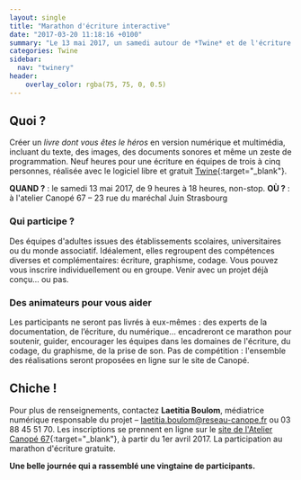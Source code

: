 ```yaml
---
layout: single
title: "Marathon d'écriture interactive"
date: "2017-03-20 11:18:16 +0100"
summary: "Le 13 mai 2017, un samedi autour de *Twine* et de l'écriture interactive à l'**Atelier Canopé** de Strasbourg."
categories: Twine
sidebar:
  nav: "twinery"
header:
    overlay_color: rgba(75, 75, 0, 0.5)
---
```


## Quoi ?
Créer un *livre dont vous êtes le héros* en version numérique et multimédia, incluant du texte, des images, des documents sonores et même un zeste de programmation. Neuf heures pour une écriture en équipes de trois à cinq personnes, réalisée avec le logiciel libre et gratuit [Twine](http://www.twinery.org){:target="_blank"}.

**QUAND ?** : le samedi 13 mai 2017, de 9 heures à 18 heures, non-stop.
**OÙ ?** : à l'atelier Canopé 67 – 23 rue du maréchal Juin Strasbourg

### Qui participe ?
Des équipes d'adultes issues des établissements scolaires, universitaires ou du monde associatif. Idéalement, elles regroupent des compétences diverses et complémentaires: écriture, graphisme, codage. Vous pouvez vous inscrire individuellement ou en groupe. Venir avec un projet déjà conçu... ou pas.

### Des animateurs pour vous aider
Les participants ne seront pas livrés à eux-mêmes : des experts de la documentation, de l’écriture, du numérique... encadreront ce marathon pour soutenir, guider, encourager les équipes dans les domaines de l'écriture, du codage, du graphisme, de la prise de son.
Pas de compétition : l'ensemble des réalisations seront proposées en ligne sur le site de Canopé.

## Chiche !
Pour plus de renseignements, contactez **Laetitia Boulom**, médiatrice numérique responsable du projet – laetitia.boulom@reseau-canope.fr ou 03 88 45 51 70.
Les inscriptions se prennent en ligne sur le [site de l'Atelier Canopé 67](http://www.crdp-strasbourg.fr/manifestations/marathon-decriture-interactive/){:target="_blank"}, à partir du 1er avril 2017.
La participation au marathon d'écriture gratuite.

**Une belle journée qui a rassemblé une vingtaine de participants.**
